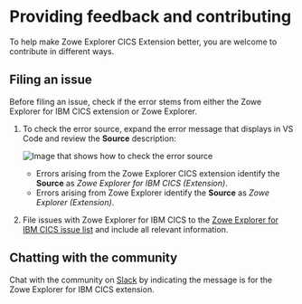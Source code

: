 # Providing feedback and contributing

To help make Zowe Explorer CICS Extension better, you are welcome to contribute in different ways.

## Filing an issue

Before filing an issue, check if the error stems from either the Zowe Explorer for IBM CICS extension or  Zowe Explorer.

1. To check the error source, expand the error message that displays in VS Code and review the **Source** description:

    ![Image that shows how to check the error source](/stable/images/ze-cics/expand-error-cics.gif)
    - Errors arising from the Zowe Explorer CICS extension identify the **Source** as *Zowe Explorer for IBM CICS (Extension)*.
    - Errors arising from Zowe Explorer identify the **Source** as *Zowe Explorer (Extension)*.

2. File issues with Zowe Explorer for IBM CICS to the [Zowe Explorer for IBM CICS issue list](https://github.com/zowe/vscode-extension-for-cics/issues) and include all relevant information.

## Chatting with the community

Chat with the community on [Slack](https://openmainframeproject.slack.com/archives/CUVE37Z5F) by indicating the message is for the Zowe Explorer for IBM CICS extension.
